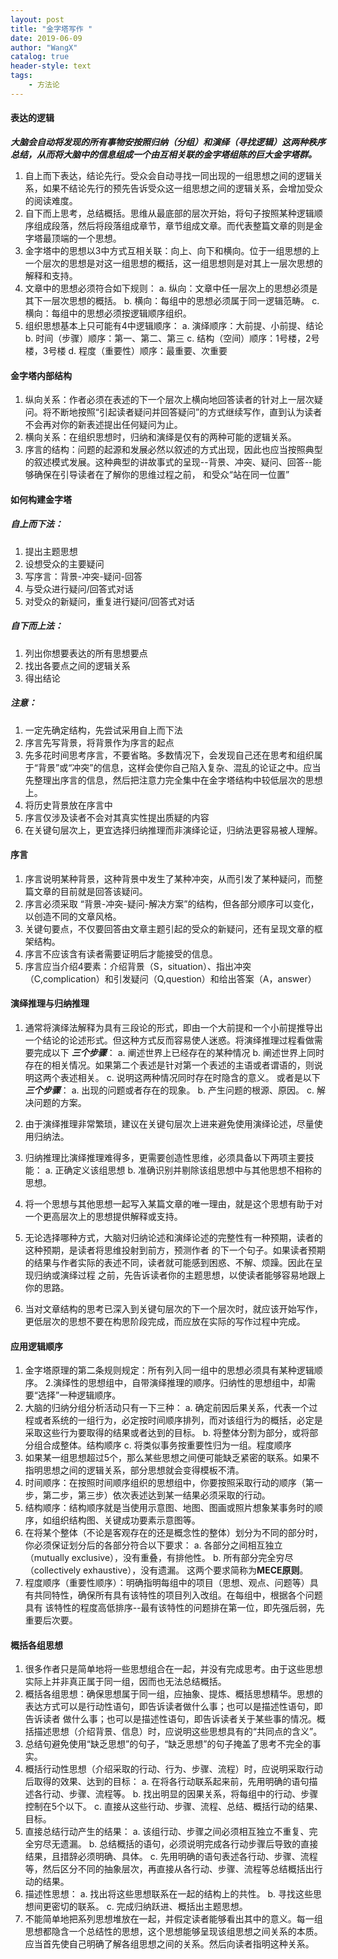 ```yaml
---
layout: post
title: "金字塔写作 "
date: 2019-06-09
author: "WangX"
catalog: true
header-style: text
tags:
    - 方法论
---
```

#### 表达的逻辑
***大脑会自动将发现的所有事物安按照归纳（分组）和演绎（寻找逻辑）这两种秩序总结，从而将大脑中的信息组成一个由互相关联的金字塔组陈的巨大金字塔群。***
1. 自上而下表达，结论先行。受众会自动寻找一同出现的一组思想之间的逻辑关系，如果不结论先行的预先告诉受众这一组思想之间的逻辑关系，会增加受众的阅读难度。
2. 自下而上思考，总结概括。思维从最底部的层次开始，将句子按照某种逻辑顺序组成段落，然后将段落组成章节，章节组成文章。而代表整篇文章的则是金字塔最顶端的一个思想。
3. 金字塔中的思想以3中方式互相关联：向上、向下和横向。位于一组思想的上一个层次的思想是对这一组思想的概括，这一组思想则是对其上一层次思想的解释和支持。
4. 文章中的思想必须符合如下规则：
	a. 纵向：文章中任一层次上的思想必须是其下一层次思想的概括。
	b. 横向：每组中的思想必须属于同一逻辑范畴。
	c. 横向：每组中的思想必须按逻辑顺序组织。
5. 组织思想基本上只可能有4中逻辑顺序：
	a. 演绎顺序：大前提、小前提、结论
	b. 时间（步骤）顺序：第一、第二、第三
	c. 结构（空间）顺序：1号楼，2号楼，3号楼
	d. 程度（重要性）顺序：最重要、次重要

#### 金字塔内部结构
1. 纵向关系：作者必须在表述的下一个层次上横向地回答读者的针对上一层次疑问。将不断地按照“引起读者疑问并回答疑问”的方式继续写作，直到认为读者不会再对你的新表述提出任何疑问为止。
2. 横向关系：在组织思想时，归纳和演绎是仅有的两种可能的逻辑关系。
3. 序言的结构：问题的起源和发展必然以叙述的方式出现，因此也应当按照典型的叙述模式发展。这种典型的讲故事式的呈现--背景、冲突、疑问、回答--能够确保在引导读者在了解你的思维过程之前，
和受众“站在同一位置”

#### 如何构建金字塔

##### 自上而下法：
1. 提出主题思想
2. 设想受众的主要疑问
3. 写序言：背景-冲突-疑问-回答
4. 与受众进行疑问/回答式对话
5. 对受众的新疑问，重复进行疑问/回答式对话

##### 自下而上法：
1. 列出你想要表达的所有思想要点
2. 找出各要点之间的逻辑关系
3. 得出结论

##### 注意： 
1. 一定先确定结构，先尝试采用自上而下法
2. 序言先写背景，将背景作为序言的起点
3. 先多花时间思考序言，不要省略。多数情况下，会发现自己还在思考和组织属于“背景”或“冲突”的信息，这样会使你自己陷入复杂、混乱的论证之中。应当先整理出序言的信息，然后把注意力完全集中在金字塔结构中较低层次的思想上。
4. 将历史背景放在序言中
5. 序言仅涉及读者不会对其真实性提出质疑的内容
6. 在关键句层次上，更宜选择归纳推理而非演绎论证，归纳法更容易被人理解。

#### 序言

1. 序言说明某种背景，这种背景中发生了某种冲突，从而引发了某种疑问，而整篇文章的目前就是回答该疑问。
2. 序言必须采取 “背景-冲突-疑问-解决方案”的结构，但各部分顺序可以变化，以创造不同的文章风格。
3. 关键句要点，不仅要回答由文章主题引起的受众的新疑问，还有呈现文章的框架结构。
4. 序言不应该含有读者需要证明后才能接受的信息。
5. 序言应当介绍4要素：介绍背景（S，situation）、指出冲突（C,complication）和引发疑问（Q,question）和给出答案（A，answer）

#### 演绎推理与归纳推理

1. 通常将演绎法解释为具有三段论的形式，即由一个大前提和一个小前提推导出一个结论的论述形式。但这种方式反而容易使人迷惑。将演绎推理过程看做需要完成以下 ***三个步骤***：
	a. 阐述世界上已经存在的某种情况
	b. 阐述世界上同时存在的相关情况。如果第二个表述是针对第一个表述的主语或者谓语的，则说明这两个表述相关。
	c. 说明这两种情况同时存在时隐含的意义。
或者是以下 ***三个步骤***：
	a. 出现的问题或者存在的现象。
	b. 产生问题的根源、原因。
	c. 解决问题的方案。
2. 由于演绎推理非常繁琐，建议在关键句层次上进来避免使用演绎论述，尽量使用归纳法。
3. 归纳推理比演绎推理难得多，更需要创造性思维，必须具备以下两项主要技能：
	a. 正确定义该组思想
	b. 准确识别并剔除该组思想中与其他思想不相称的思想。
4. 将一个思想与其他思想一起写入某篇文章的唯一理由，就是这个思想有助于对一个更高层次上的思想提供解释或支持。
5. 无论选择哪种方式，大脑对归纳论述和演绎论述的完整性有一种预期，读者的这种预期，是读者将思维投射到前方，预测作者
   的下一个句子。如果读者预期的结果与作者实际的表述不同，读者就可能感到困惑、不解、烦躁。因此在呈现归纳或演绎过程
   之前，先告诉读者你的主题思想，以使读者能够容易地跟上你的思路。

6. 当对文章结构的思考已深入到关键句层次的下一个层次时，就应该开始写作，更低层次的思想不要在构思阶段完成，而应放在实际的写作过程中完成。

####  应用逻辑顺序
1. 金字塔原理的第二条规则规定：所有列入同一组中的思想必须具有某种逻辑顺序。
2.演绎性的思想组中，自带演绎推理的顺序。归纳性的思想组中，却需要“选择”一种逻辑顺序。
3. 大脑的归纳分组分析活动只有一下三种：
	a. 确定前因后果关系，代表一个过程或者系统的一组行为，必定按时间顺序排列，而对该组行为的概括，必定是采取这些行为要取得的结果或者达到的目标。
	b. 将整体分割为部分，或将部分组合成整体。结构顺序
	c. 将类似事务按重要性归为一组。程度顺序
4. 如果某一组思想超过5个，那么某些思想之间便可能缺乏紧密的联系。如果不指明思想之间的逻辑关系，部分思想就会变得模板不清。
5. 时间顺序：在按照时间顺序组织的思想组中，你要按照采取行动的顺序（第一步，第二步，第三步）依次表述达到某一结果必须采取的行动。
6. 结构顺序：结构顺序就是当使用示意图、地图、图画或照片想象某事务时的顺序，如组织结构图、关键成功要素示意图等。
7. 在将某个整体（不论是客观存在的还是概念性的整体）划分为不同的部分时，你必须保证划分后的各部分符合以下要求：
	a. 各部分之间相互独立（mutually exclusive），没有重叠，有排他性。
	b. 所有部分完全穷尽（collectively exhaustive），没有遗漏。
这两个要求简称为**MECE原则**。
8. 程度顺序（重要性顺序）：明确指明每组中的项目（思想、观点、问题等）具有共同特性，确保所有具有该特性的项目列入改组。在每组中，根据各个问题具有
   该特性的程度高低排序--最有该特性的问题排在第一位，即先强后弱，先重要后次要。
   
#### 概括各组思想
1. 很多作者只是简单地将一些思想组合在一起，并没有完成思考。由于这些思想实际上并非真正属于同一组，因而也无法总结概括。
2. 概括各组思想：确保思想属于同一组，应抽象、提炼、概括思想精华。思想的表达方式可以是行动性语句，即告诉读者做什么事；也可以是描述性语句，即告诉读者
   做什么事；也可以是描述性语句，即告诉读者关于某些事的情况。概括描述思想（介绍背景、信息）时，应说明这些思想具有的“共同点的含义”。
3. 总结句避免使用“缺乏思想”的句子，“缺乏思想”的句子掩盖了思考不完全的事实。
4. 概括行动性思想（介绍采取的行动、行为、步骤、流程）时，应说明采取行动后取得的效果、达到的目标：
	a. 在将各行动联系起来前，先用明确的语句描述各行动、步骤、流程等。
	b. 找出明显的因果关系，将每组中的行动、步骤控制在5个以下。
	c. 直接从这些行动、步骤、流程、总结、概括行动的结果、目标。
5. 直接总结行动产生的结果：
	a. 该组行动、步骤之间必须相互独立不重复、完全穷尽无遗漏。
	b. 总结概括的语句，必须说明完成各行动步骤后导致的直接结果，且措辞必须明确、具体。
	c. 先用明确的语句表述各行动、步骤、流程等，然后区分不同的抽象层次，再直接从各行动、步骤、流程等总结概括出行动的结果。
6. 描述性思想：
	a. 找出将这些思想联系在一起的结构上的共性。
	b. 寻找这些思想间更密切的联系。
	c. 完成归纳跃进、概括出主题思想。
7. 不能简单地把系列思想堆放在一起，并假定读者能够看出其中的意义。每一组思想都隐含一个总结性的思想，这个思想能够呈现该组思想之间关系的本质。应当首先使自己明确了解各组思想之间的关系。然后向读者指明这种关系。
	